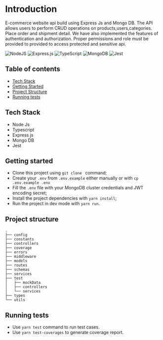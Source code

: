 # Introduction

E-commerce website api build using Express Js and Mongo DB.
The API allows users to perform CRUD operations on products,users,categories. Place order and shipment detail. 
We have also implemented the features of authentication and authorization. Proper permissions and role must be provided to provided to access protected and sensitive api.


![NodeJS](https://img.shields.io/badge/node.js-6DA55F?style=for-the-badge&logo=node.js&logoColor=white)
![Express.js](https://img.shields.io/badge/express.js-%23404d59.svg?style=for-the-badge&logo=express&logoColor=%2361DAFB)
![TypeScript](https://img.shields.io/badge/typescript-%23007ACC.svg?style=for-the-badge&logo=typescript&logoColor=white)
![MongoDB](https://img.shields.io/badge/MongoDB-%234ea94b.svg?style=for-the-badge&logo=mongodb&logoColor=white)
![Jest](https://img.shields.io/badge/-jest-%23C21325?style=for-the-badge&logo=jest&logoColor=white)

## Table of contents
- [Tech Stack](#tech-stack)
- [Getting Started](#getting-started)
- [Project Structure](#project-structure)
- [Running tests](#running-tests)
  

## Tech Stack
- Node Js
- Typescript
- Express js
- Mongo DB
- Jest

## Getting started
- Clone this project using `git clone ` command;
- Create your `.env` from `.env.example` either manually or with `cp .env.example .env`
- Fill the `.env` file with your MongoDB cluster credentials and JWT encoding secret;
- Install the project dependencies with `yarn install`;
- Run the project in dev mode with `yarn run`.

## Project structure

```
.
├── config
├── constants
├── controllers
├── coverage
├── errors
├── middleware
├── models
├── routes
├── schemas
├── services
├── test
│   ├── mockData
│   ├── controllers
│   └── services
├── types
└── utils
```

## Running tests
- Use `yarn test` command to run test cases.
- Use `yarn test-coverages` to generate coverage report.
